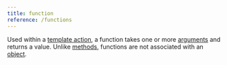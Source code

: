 ```yaml
---
title: function
reference: /functions
---
```


Used within a [template action](g), a function takes one or more [arguments](g) and returns a value. Unlike [methods](g), functions are not associated with an [object](g). 
